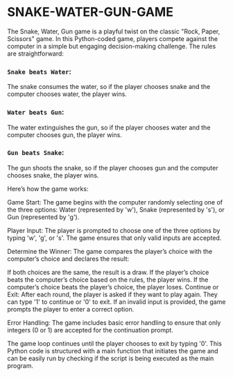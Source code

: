 # SNAKE-WATER-GUN-GAME

The Snake, Water, Gun game is a playful twist on the classic "Rock, Paper, Scissors" game. In this Python-coded game, players compete against the computer in a simple but engaging decision-making challenge. The rules are straightforward:

### `Snake beats Water`: 
The snake consumes the water, so if the player chooses snake and the computer chooses water, the player wins.

### `Water beats Gun`:
The water extinguishes the gun, so if the player chooses water and the computer chooses gun, the player wins.

### `Gun beats Snake`:
The gun shoots the snake, so if the player chooses gun and the computer chooses snake, the player wins.

Here’s how the game works:

Game Start: The game begins with the computer randomly selecting one of the three options: Water (represented by 'w'), Snake (represented by 's'), or Gun (represented by 'g').

Player Input: The player is prompted to choose one of the three options by typing 'w', 'g', or 's'. The game ensures that only valid inputs are accepted.

Determine the Winner: The game compares the player’s choice with the computer’s choice and declares the result:

If both choices are the same, the result is a draw.
If the player’s choice beats the computer’s choice based on the rules, the player wins.
If the computer’s choice beats the player’s choice, the player loses.
Continue or Exit: After each round, the player is asked if they want to play again. They can type '1' to continue or '0' to exit. If an invalid input is provided, the game prompts the player to enter a correct option.

Error Handling: The game includes basic error handling to ensure that only integers (0 or 1) are accepted for the continuation prompt.

The game loop continues until the player chooses to exit by typing '0'. This Python code is structured with a main function that initiates the game and can be easily run by checking if the script is being executed as the main program.
